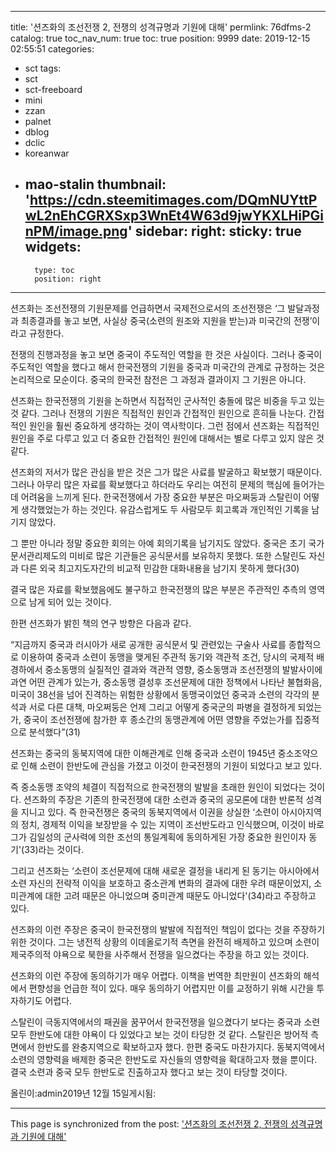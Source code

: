 
---
title: '션즈화의 조선전쟁 2, 전쟁의 성격규명과 기원에 대해'
permlink: 76dfms-2
catalog: true
toc_nav_num: true
toc: true
position: 9999
date: 2019-12-15 02:55:51
categories:
- sct
tags:
- sct
- sct-freeboard
- mini
- zzan
- palnet
- dblog
- dclic
- koreanwar
- mao-stalin
thumbnail: 'https://cdn.steemitimages.com/DQmNUYttPwL2nEhCGRXSxp3WnEt4W63d9jwYKXLHiPGinPM/image.png'
sidebar:
    right:
        sticky: true
widgets:
    -
        type: toc
        position: right
---


션즈화는 조선전쟁의 기원문제를 언급하면서 국제전으로서의 조선전쟁은 ‘그 발달과정과 최종결과를 놓고 보면, 사실상 중국(소련의 원조와 지원을 받는)과 미국간의 전쟁’이라고 규정한다.

전쟁의 진행과정을 놓고 보면 중국이 주도적인 역할을 한 것은 사실이다. 그러나 중국이 주도적인 역할을 했다고 해서 한국전쟁의 기원을 중국과 미국간의 관계로 규정하는 것은 논리적으로 모순이다. 중국의 한국전 참전은 그 과정과 결과이지 그 기원은 아니다.

션즈화는 한국전쟁의 기원을 논하면서 직접적인 군사적인 충돌에 많은 비중을 두고 있는 것 같다. 그러나 전쟁의 기원은 직접적인 원인과 간접적인 원인으로 흔히들 나눈다. 간접적인 원인을 훨씬 중요하게 생각하는 것이 역사학이다. 그런 점에서 션즈화는 직접적인 원인을 주로 다루고 있고 더 중요한 간접적인 원인에 대해서는 별로 다루고 있지 않은 것 같다.

션즈화의 저서가 많은 관심을 받은 것은 그가 많은 사료를 발굴하고 확보했기 때문이다. 그러나 아무리 많은 자료를 확보했다고 하더라도 우리는 여전히 문제의 핵심에 들어가는데 어려움을 느끼게 된다. 한국전쟁에서 가장 중요한 부분은 마오쩌둥과 스탈린이 어떻게 생각했었는가 하는 것인다. 유감스럽게도 두 사람모두 회고록과 개인적인 기록을 남기지 않았다.

그 뿐만 아니라 정말 중요한 회의는 아예 회의기록을 남기지도 않았다. 중국은 초기 국가문서관리제도의 미비로 많은 기관들은 공식문서를 보유하지 못했다. 또한 스탈린도 자신과 다른 외국 최고지도자간의 비교적 민감한 대화내용을 남기지 못하게 했다(30)

결국 많은 자료를 확보했음에도 불구하고 한국전쟁의 많은 부분은 주관적인 추측의 영역으로 남게 되어 있는 것이다.

한편 션즈화가 밝힌 책의 연구 방향은 다음과 같다.

“지금까지 중국과 러시아가 새로 공개한 공식문서 및 관련있는 구술사 사료를 종합적으로 이용하여 중국과 소련이 동맹을 맺게된 주관적 동기와 객관적 조건, 당시의 국제적 배경하에서 중소동맹의 실질적인 결과와 객관적 영향, 중소동맹과 조선전쟁의 발발사이에 과연 어떤 관계가 있는가, 중소동맹 결성후 조선문제에 대한 정책에서 나타난 불협화음, 미국이 38선을 넘어 진격하는 위험한 상황에서 동맹국이었던 중국과 소련의 각각의 분석과 서로 다른 대책, 마오쩌둥은 언제 그리고 어떻게 중국군의 파병을 결정하게 되었는가, 중국이 조선전쟁에 참가한 후 종소간의 동맹관계에 어떤 영향을 주었는가를 집중적으로 분석했다”(31)

션즈화는 중국의 동북지역에 대한 이해관계로 인해 중국과 소련이 1945년 중소조약으로 인해 소련이 한반도에 관심을 가졌고 이것이 한국전쟁의 기원이 되었다고 보고 있다.

즉 중소동맹 조약의 체결이 직접적으로 한국전쟁의 발발을 초래한 원인이 되었다는 것이다. 션즈화의 주장은 기존의 한국전쟁에 대한 소련과 중국의 공모론에 대한 반론적 성격을 지니고 있다. 즉 한국전쟁은 중국의 동북지역에서 이권을 상실한 ‘소련이 아시아지역의 정치, 경제적 이익을 보장받을 수 있는 지역이 조선반도라고 인식했으며, 이것이 바로 그가 김일성의 군사력에 의한 조선의 통일계획에 동의하게된 가장 중요한 원인이자 동기'(33)라는 것이다.

그리고 션즈화는 ‘소련이 조선문제에 대해 새로운 결정을 내리게 된 동기는 아시아에서 소련 자신의 전략적 이익을 보호하고 중소관계 변화의 결과에 대한 우려 때문이었지, 소미관계에 대한 고려 때문은 아니었으며 중미관계 때문도 아니었다'(34)라고 주장하고 있다.

션즈화의 이런 주장은 중국이 한국전쟁의 발발에 직접적인 책임이 없다는 것을 주장하기 위한 것이다. 그는 냉전적 상황의 이데올로기적 측면을 완전히 배제하고 있으며 소련이 제국주의적 야욕으로 북한을 사주해서 전쟁을 일으켰다는 주장을 하고 있는 것이다.

션즈화의 이런 주장에 동의하기가 매우 어렵다. 이책을 번역한 최만원이 션즈화의 해석에서 편향성을 언급한 적이 있다. 매우 동의하기 어렵지만 이를 교정하기 위해 시간을 투자하기도 어렵다.

스탈린이 극동지역에서의 패권을 꿈꾸어서 한국전쟁을 일으켰다기 보다는 중국과 소련 모두 한반도에 대한 야욕이 다 있었다고 보는 것이 타당한 것 같다. 스탈린은 방어적 측면에서 한반도를 완충지역으로 확보하고자 했다. 한편 중국도 마찬가지다. 동북지역에서 소련의 영향력을 배제한 중국은 한반도로 자신들의 영향력을 확대하고자 했을 뿐이다. 결국 소련과 중국 모두 한반도로 진출하고자 했다고 보는 것이 타당할 것이다.

올린이:admin2019년 12월 15일게시됨:

- - -

This page is synchronized from the post: ['션즈화의 조선전쟁 2, 전쟁의 성격규명과 기원에 대해'](https://steemit.com/@wisdomandjustice/76dfms-2)
